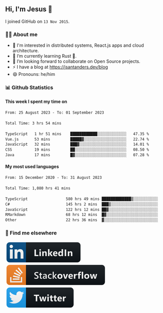## Hi, I'm Jesus 👋

I joined GitHub on `13 Nov 2015`.

<!-- Talking about you -->

### 👨‍💻 About me

- 👦 I'm interested in distributed systems, React.js apps and cloud architecture.
- 🌱 I’m currently learning Rust 🦀.
- 👯 I’m looking forward to collaborate on Open Source projects.
- ⚡️ I have a blog at <https://jsantanders.dev/blog>
- 😄 Pronouns: he/him

### 📊 Github Statistics

#### This week I spent my time on

<!--START_SECTION:weekly-->

```txt
From: 25 August 2023 - To: 01 September 2023

Total Time: 3 hrs 54 mins

TypeScript   1 hr 51 mins    ████████████░░░░░░░░░░░░░   47.35 %
Vue.js       53 mins         █████▓░░░░░░░░░░░░░░░░░░░   22.74 %
JavaScript   32 mins         ███▓░░░░░░░░░░░░░░░░░░░░░   14.01 %
CSS          19 mins         ██░░░░░░░░░░░░░░░░░░░░░░░   08.50 %
Java         17 mins         █▓░░░░░░░░░░░░░░░░░░░░░░░   07.28 %
```

<!--END_SECTION:weekly-->

#### My most used languages

<!--START_SECTION:alltime-->

```txt
From: 15 December 2020 - To: 31 August 2023

Total Time: 1,080 hrs 41 mins

TypeScript                 580 hrs 49 mins █████████████▒░░░░░░░░░░░   53.75 %
C#                         145 hrs 2 mins  ███▒░░░░░░░░░░░░░░░░░░░░░   13.42 %
JavaScript                 122 hrs 12 mins ██▓░░░░░░░░░░░░░░░░░░░░░░   11.31 %
RMarkdown                  68 hrs 12 mins  █▓░░░░░░░░░░░░░░░░░░░░░░░   06.31 %
Other                      22 hrs 36 mins  ▓░░░░░░░░░░░░░░░░░░░░░░░░   02.09 %
```

<!--END_SECTION:alltime-->

### 📢 Find me elsewhere

<p>
  <a target="_blank" href="https://linkedin.com/in/jsantanders">
    <img src="https://github.com/jsantanders/jsantanders/blob/master/img/linkedin.svg" alt="LinkedIn" style="vertical-align:top; margin:4px">
  </a>
  
  <a target="_blank" href="https://stackoverflow.com/users/7318331/jesus-santander">
    <img src="https://github.com/jsantanders/jsantanders/blob/master/img/stackoverflow.svg" alt="StackOverflow" style="vertical-align:top; margin:4px">
  </a>
  
  <a target="_blank" href="http://twitter.com/jsantanders">
    <img src="https://github.com/jsantanders/jsantanders/blob/master/img/twitter.svg" alt="Twitter" style="vertical-align:top; margin:4px">
  </a>
</p>
